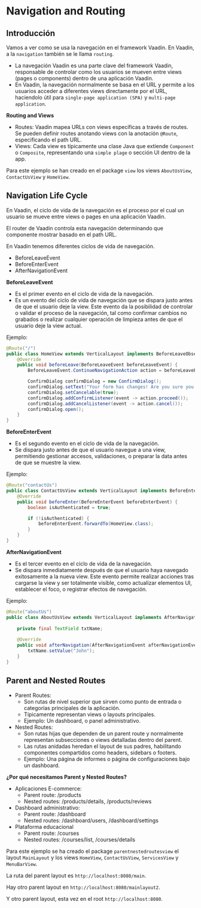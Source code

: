 # Navigation and Routing

## Introducción

Vamos a ver como se usa la navegación en el framework Vaadin. En Vaadin, a la `navigation` también se le llama `routing`.

- La navegación Vaadin es una parte clave del framework Vaadin, responsable de controlar como los usuarios se mueven entre views (pages o components) dentro de una aplicación Vaadin.
- En Vaadin, la navegación normalmente se basa en el URL y permite a los usuarios acceder a diferentes views directamente por el URL, haciendolo útil para `single-page application (SPA)` y `multi-page application`.

**Routing and Views**

- Routes: Vaadin mapea URLs con views específicas a través de routes. Se pueden definir routes anotando views con la anotación `@Route`, especificando el path URL.
- Views: Cada view es típicamente una clase Java que extiende `Component` o `Composite`, representando una `simple plage` o sección UI dentro de la app.

Para este ejemplo se han creado en el package `view` los views `AboutUsView`, `ContactUsView` y `HomeView`.

## Navigation Life Cycle

En Vaadin, el ciclo de vida de la navegación es el proceso por el cual un usuario se mueve entre views o pages en una aplicación Vaadin.

El router de Vaadin controla esta navegación determinando que componente mostrar basado en el path URL.

En Vaadin tenemos diferentes ciclos de vida de navegación.

- BeforeLeaveEvent
- BeforeEnterEvent
- AfterNavigationEvent

**BeforeLeaveEvent**

- Es el primer evento en el ciclo de vida de la navegación.
- Es un evento del ciclo de vida de navegación que se dispara justo antes de que el usuario deje la view. Este evento da la posibilidad de controlar o validar el proceso de la navegación, tal como confirmar cambios no grabados o realizar cualquier operación de limpieza antes de que el usuario deje la view actual.

Ejemplo:

```java
@Route("/")
public class HomeView extends VerticalLayout implements BeforeLeaveObserver {
    @Override
    public void beforeLeave(BeforeLeaveEvent beforeLeaveEvent) {
        BeforeLeaveEvent.ContinueNavigationAction action = beforeLeaveEvent.postpone();

        ConfirmDialog confirmDialog = new ConfirmDialog();
        confirmDialog.setText("Your form has changes! Are you sure you want to leave?");
        confirmDialog.setCancelable(true);
        confirmDialog.addConfirmListener(event -> action.proceed());
        confirmDialog.addCancelListener(event -> action.cancel());
        confirmDialog.open();
    }    
}
```

**BeforeEnterEvent**

- Es el segundo evento en el ciclo de vida de la navegación.
- Se dispara justo antes de que el usuario navegue a una view, permitiendo gestionar accesos, validaciones, o preparar la data antes de que se muestre la view.

Ejemplo:

```java
@Route("contactUs")
public class ContactUsView extends VerticalLayout implements BeforeEnterObserver {
    @Override
    public void beforeEnter(BeforeEnterEvent beforeEnterEvent) {
        boolean isAuthenticated = true;

        if (!isAuthenticated) {
            beforeEnterEvent.forwardTo(HomeView.class);
        }
    }
}
```

**AfterNavigationEvent**

- Es el tercer evento en el ciclo de vida de la navegación.
- Se dispara inmediatamente después de que el usuario haya navegado exitosamente a la nueva view. Este evento permite realizar acciones tras cargarse la view y ser totalmente visible, como actualizar elementos UI, establecer el foco, o registrar efectos de navegación.

Ejemplo:

```java
@Route("aboutUs")
public class AboutUsView extends VerticalLayout implements AfterNavigationObserver {
    
    private final TextField txtName;
    
    @Override
    public void afterNavigation(AfterNavigationEvent afterNavigationEvent) {
        txtName.setValue("John");
    }
}
```

## Parent and Nested Routes

- Parent Routes:
  - Son rutas de nivel superior que sirven como punto de entrada o categorías principales de la aplicación.
  - Típicamente representan views o layouts principales.
  - Ejemplo: Un dashboard, o panel administrativo.
- Nested Routes:
  - Son rutas hijas que dependen de un parent route y normalmente representan subsecciones o views detalladas dentro del parent.
  - Las rutas anidadas heredan el layout de sus padres, habilitando componentes compartidos como headers, sidebars o footers.
  - Ejemplo: Una página de informes o página de configuraciones bajo un dashboard.

**¿Por qué necesitamos Parent y Nested Routes?**

- Aplicaciones E-commerce:
  - Parent route: /products
  - Nested routes: /products/details, /products/reviews
- Dashboard administrativo:
  - Parent route: /dashboard
  - Nested routes: /dashboard/users, /dashboard/settings
- Plataforma educacional
  - Parent route: /courses
  - Nested routes: /courses/list, /courses/details

Para este ejemplo se ha creado el package `parentnestedroutesview` el layout `MainLayout` y los views `HomeView`, `ContactUsView`, `ServicesView` y `MenuBarView`.

La ruta del parent layout es `http://localhost:8080/main`.

Hay otro parent layout en `http://localhost:8080/mainlayout2`.

Y otro parent layout, esta vez en el root `http://localhost:8080`.